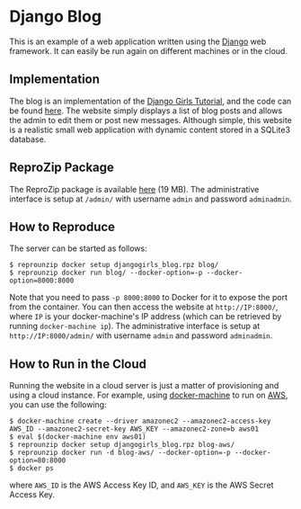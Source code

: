 Django Blog
===========

This is an example of a web application written using the [Django](https://www.djangoproject.com/) web framework. It can easily be run again on different machines or in the cloud.

Implementation
--------------

The blog is an implementation of the [Django Girls Tutorial](http://tutorial.djangogirls.org/en/), and the code can be found [here](https://github.com/remram44/djangogirls-blog-tutorial). The website simply displays a list of blog posts and allows the admin to edit them or post new messages. Although simple, this website is a realistic small web application with dynamic content stored in a SQLite3 database.

ReproZip Package
----------------

The ReproZip package is available [here](https://nyu.box.com/s/nc9ipxmtalj9dy1lbeb0r4xp9s95pc48) (19 MB). The administrative interface is setup at `/admin/` with username `admin` and password `adminadmin`.

How to Reproduce
----------------

The server can be started as follows:

    $ reprounzip docker setup djangogirls_blog.rpz blog/
    $ reprounzip docker run blog/ --docker-option=-p --docker-option=8000:8000

Note that you need to pass `-p 8000:8000` to Docker for it to expose the port from the container. You can then access the website at `http://IP:8000/`, where `IP` is your docker-machine's IP address (which can be retrieved by running `docker-machine ip`). The administrative interface is setup at `http://IP:8000/admin/` with username `admin` and password `adminadmin`.

How to Run in the Cloud
-----------------------

Running the website in a cloud server is just a matter of provisioning and using a cloud instance. For example, using [docker-machine](https://docs.docker.com/machine/) to run on [AWS](https://aws.amazon.com/), you can use the following:

    $ docker-machine create --driver amazonec2 --amazonec2-access-key AWS_ID --amazonec2-secret-key AWS_KEY --amazonec2-zone=b aws01
    $ eval $(docker-machine env aws01)
    $ reprounzip docker setup djangogirls_blog.rpz blog-aws/
    $ reprounzip docker run -d blog-aws/ --docker-option=-p --docker-option=80:8000 
    $ docker ps

where `AWS_ID` is the AWS Access Key ID, and `AWS_KEY` is the AWS Secret Access Key.
